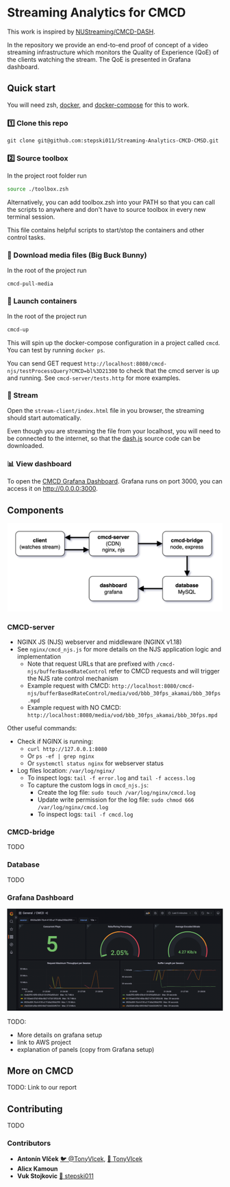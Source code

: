 # Streaming Analytics for CMCD

This work is inspired by [NUStreaming/CMCD-DASH](https://github.com/NUStreaming/CMCD-DASH).

In the repository we provide an end-to-end proof of concept of a video streaming infrastructure which monitors the Quality of Experience (QoE) of the clients watching the stream. The QoE is presented in Grafana dashboard.


## Quick start

You will need zsh, [docker](https://docs.docker.com/get-docker/), and [docker-compose](https://docs.docker.com/compose/install/) for this to work.

### 1️⃣ Clone this repo
```
git clone git@github.com:stepski011/Streaming-Analytics-CMCD-CMSD.git
```

### 2️⃣ Source toolbox
In the project root folder run
```bash
source ./toolbox.zsh
```

Alternatively, you can add toolbox.zsh into your PATH so that you can call the scripts to anywhere and don't have to source toolbox in every new terminal session.

This file contains helpful scripts to start/stop the containers and other control tasks.

### 🐇 Download media files (Big Buck Bunny)
In the root of the project run
```bash
cmcd-pull-media
```

### 🚀 Launch containers
In the root of the project run
```bash
cmcd-up
```

This will spin up the docker-compose configuration in a project called `cmcd`. You can test by running `docker ps`.

You can send GET request `http://localhost:8080/cmcd-njs/testProcessQuery?CMCD=bl%3D21300` to check that the cmcd server is up and running. See `cmcd-server/tests.http` for more examples.

### 🎉 Stream
Open the `stream-client/index.html` file in you browser, the streaming should start automatically.

Even though you are streaming the file from your localhost, you will need to be connected to the internet, so that the [dash.js](https://github.com/Dash-Industry-Forum/dash.js) source code can be downloaded.

### 📊 View dashboard
To open the [CMCD Grafana Dashboard](http://0.0.0.0:3000/d/rivvtDJVz/cmcd). Grafana runs on port 3000, you can access it on http://0.0.0.0:3000.

## Components
![Architecture Diagram](./docs/assets/architecture.png)

### CMCD-server

- NGINX JS (NJS) webserver and middleware (NGINX v1.18)
- See `nginx/cmcd_njs.js` for more details on the NJS application logic and implementation
    - Note that request URLs that are prefixed with `/cmcd-njs/bufferBasedRateControl` refer to CMCD requests and will trigger the NJS rate control mechanism
    - Example request with CMCD: `http://localhost:8080/cmcd-njs/bufferBasedRateControl/media/vod/bbb_30fps_akamai/bbb_30fps.mpd` 
    - Example request with NO CMCD: `http://localhost:8080/media/vod/bbb_30fps_akamai/bbb_30fps.mpd`

Other useful commands:
- Check if NGINX is running:
  - `curl http://127.0.0.1:8080`
  - Or `ps -ef | grep nginx`
  - Or `systemctl status nginx` for webserver status
- Log files location: `/var/log/nginx/`
  - To inspect logs: `tail -f error.log` and `tail -f access.log`
  - To capture the custom logs in `cmcd_njs.js`:
    - Create the log file: `sudo touch /var/log/nginx/cmcd.log`
    - Update write permission for the log file: `sudo chmod 666 /var/log/nginx/cmcd.log`
    - To inspect logs: `tail -f cmcd.log`

### CMCD-bridge
TODO

### Database
TODO

### Grafana Dashboard
![CMCD Dashboard in Grafana](./docs/assets/grafana-dashboard.png)

TODO:
- More details on grafana setup
- link to AWS project
- explanation of panels (copy from Grafana setup)


## More on CMCD
TODO: Link to our report

## Contributing
TODO

### Contributors
- **Antonín Vlček** [🐦 @TonyVlcek](https://twitter.com/TonyVlcek), [🐙 TonyVlcek](https://github.com/TonyVlcek)
- **Alicx Kamoun**
- **Vuk Stojkovic** [🐙 stepski011](https://github.com/stepski011)
